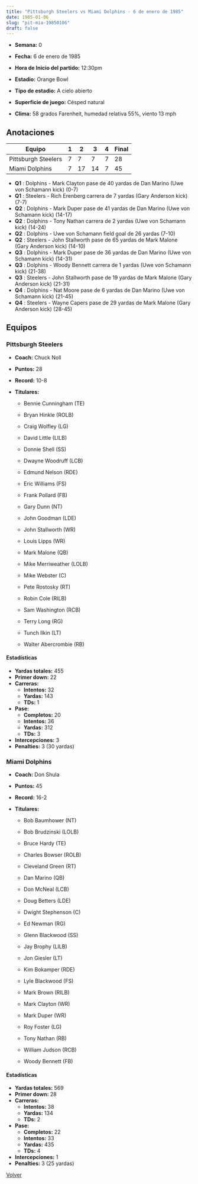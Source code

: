 ```yaml
---
title: "Pittsburgh Steelers vs Miami Dolphins - 6 de enero de 1985"
date: 1985-01-06
slug: "pit-mia-19850106"
draft: false
---
```


* **Semana:** 0
* **Fecha:** 6 de enero de 1985

* **Hora de Inicio del partido:** 12:30pm
* **Estadio:** Orange Bowl
* **Tipo de estadio:** A cielo abierto
* **Superficie de juego:** Césped natural
* **Clima:** 58 grados Farenheit, humedad relativa 55%, viento 13 mph





## Anotaciones
| Equipo | 1 | 2 | 3 | 4 | Final |
|--------|---|---|---|---|-------|
| Pittsburgh Steelers  | 7 | 7 | 7 | 7  | 28 |
| Miami Dolphins  | 7 | 17 | 14 | 7  | 45 |
* **Q1** : Dolphins - Mark Clayton pase de 40 yardas de Dan Marino (Uwe von Schamann kick) (0-7)
* **Q1** : Steelers - Rich Erenberg carrera de 7 yardas (Gary Anderson kick) (7-7)
* **Q2** : Dolphins - Mark Duper pase de 41 yardas de Dan Marino (Uwe von Schamann kick) (14-17)
* **Q2** : Dolphins - Tony Nathan carrera de 2 yardas (Uwe von Schamann kick) (14-24)
* **Q2** : Dolphins - Uwe von Schamann field goal de 26 yardas (7-10)
* **Q2** : Steelers - John Stallworth pase de 65 yardas de Mark Malone (Gary Anderson kick) (14-10)
* **Q3** : Dolphins - Mark Duper pase de 36 yardas de Dan Marino (Uwe von Schamann kick) (14-31)
* **Q3** : Dolphins - Woody Bennett carrera de 1 yardas (Uwe von Schamann kick) (21-38)
* **Q3** : Steelers - John Stallworth pase de 19 yardas de Mark Malone (Gary Anderson kick) (21-31)
* **Q4** : Dolphins - Nat Moore pase de 6 yardas de Dan Marino (Uwe von Schamann kick) (21-45)
* **Q4** : Steelers - Wayne Capers pase de 29 yardas de Mark Malone (Gary Anderson kick) (28-45)


## Equipos


### Pittsburgh Steelers
* **Coach:** Chuck Noll
* **Puntos:** 28
* **Record:** 10-8
* **Titulares:** 

  * Bennie Cunningham (TE) 

  * Bryan Hinkle (ROLB) 

  * Craig Wolfley (LG) 

  * David Little (LILB) 

  * Donnie Shell (SS) 

  * Dwayne Woodruff (LCB) 

  * Edmund Nelson (RDE) 

  * Eric Williams (FS) 

  * Frank Pollard (FB) 

  * Gary Dunn (NT) 

  * John Goodman (LDE) 

  * John Stallworth (WR) 

  * Louis Lipps (WR) 

  * Mark Malone (QB) 

  * Mike Merriweather (LOLB) 

  * Mike Webster (C) 

  * Pete Rostosky (RT) 

  * Robin Cole (RILB) 

  * Sam Washington (RCB) 

  * Terry Long (RG) 

  * Tunch Ilkin (LT) 

  * Walter Abercrombie (RB) 

#### Estadísticas
* **Yardas totales:** 455
* **Primer down:** 22
* **Carreras:**
  * **Intentos:** 32
  * **Yardas:** 143
  * **TDs:** 1
* **Pase:**
  * **Completos:** 20
  * **Intentos:** 36
  * **Yardas:** 312
  * **TDs:** 3
* **Intercepciones:** 3
* **Penalties:** 3 (30 yardas)

### Miami Dolphins
* **Coach:** Don Shula
* **Puntos:** 45
* **Record:** 16-2
* **Titulares:** 

  * Bob Baumhower (NT) 

  * Bob Brudzinski (LOLB) 

  * Bruce Hardy (TE) 

  * Charles Bowser (ROLB) 

  * Cleveland Green (RT) 

  * Dan Marino (QB) 

  * Don McNeal (LCB) 

  * Doug Betters (LDE) 

  * Dwight Stephenson (C) 

  * Ed Newman (RG) 

  * Glenn Blackwood (SS) 

  * Jay Brophy (LILB) 

  * Jon Giesler (LT) 

  * Kim Bokamper (RDE) 

  * Lyle Blackwood (FS) 

  * Mark Brown (RILB) 

  * Mark Clayton (WR) 

  * Mark Duper (WR) 

  * Roy Foster (LG) 

  * Tony Nathan (RB) 

  * William Judson (RCB) 

  * Woody Bennett (FB) 

#### Estadísticas
* **Yardas totales:** 569
* **Primer down:** 28
* **Carreras:**
  * **Intentos:** 38
  * **Yardas:** 134
  * **TDs:** 2
* **Pase:**
  * **Completos:** 22
  * **Intentos:** 33
  * **Yardas:** 435
  * **TDs:** 4
* **Intercepciones:** 1
* **Penalties:** 3 (25 yardas)


[Volver](/historia/1984)
